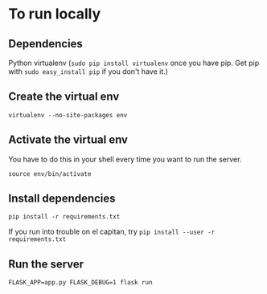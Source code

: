 To run locally
===

Dependencies
---

Python virtualenv (`sudo pip install virtualenv` once you have pip. Get pip with `sudo easy_install pip` if you don't have it.)

Create the virtual env
---

    virtualenv --no-site-packages env


Activate the virtual env
---
You have to do this in your shell every time you want to run the server.

    source env/bin/activate

Install dependencies
---
    pip install -r requirements.txt

If you run into trouble on el capitan, try
	`pip install --user -r requirements.txt`


Run the server
---
    FLASK_APP=app.py FLASK_DEBUG=1 flask run
